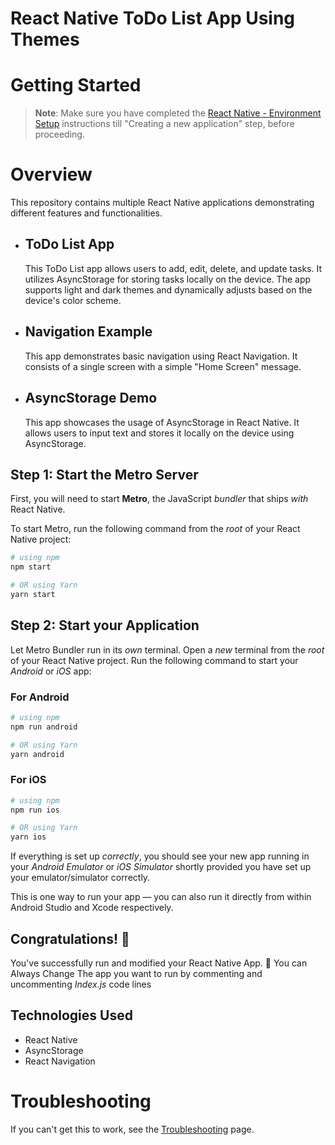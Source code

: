 # React Native ToDo List App Using Themes

# Getting Started

> **Note**: Make sure you have completed the [React Native - Environment Setup](https://reactnative.dev/docs/environment-setup) instructions till "Creating a new application" step, before proceeding.

# Overview

This repository contains multiple React Native applications demonstrating different features and functionalities.

- ## ToDo List App

  This ToDo List app allows users to add, edit, delete, and update tasks. It utilizes AsyncStorage for storing tasks locally on the device. The app supports light and dark themes and dynamically adjusts based on the device's color scheme.

- ## Navigation Example

  This app demonstrates basic navigation using React Navigation. It consists of a single screen with a simple "Home Screen" message.

- ## AsyncStorage Demo
  This app showcases the usage of AsyncStorage in React Native. It allows users to input text and stores it locally on the device using AsyncStorage.

## Step 1: Start the Metro Server

First, you will need to start **Metro**, the JavaScript _bundler_ that ships _with_ React Native.

To start Metro, run the following command from the _root_ of your React Native project:

```bash
# using npm
npm start

# OR using Yarn
yarn start
```

## Step 2: Start your Application

Let Metro Bundler run in its _own_ terminal. Open a _new_ terminal from the _root_ of your React Native project. Run the following command to start your _Android_ or _iOS_ app:

### For Android

```bash
# using npm
npm run android

# OR using Yarn
yarn android
```

### For iOS

```bash
# using npm
npm run ios

# OR using Yarn
yarn ios
```

If everything is set up _correctly_, you should see your new app running in your _Android Emulator_ or _iOS Simulator_ shortly provided you have set up your emulator/simulator correctly.

This is one way to run your app — you can also run it directly from within Android Studio and Xcode respectively.

## Congratulations! :tada:

You've successfully run and modified your React Native App. :partying_face:
You can Always Change The app you want to run by commenting and uncommenting _Index.js_ code lines

## Technologies Used

- React Native
- AsyncStorage
- React Navigation

# Troubleshooting

If you can't get this to work, see the [Troubleshooting](https://reactnative.dev/docs/troubleshooting) page.
